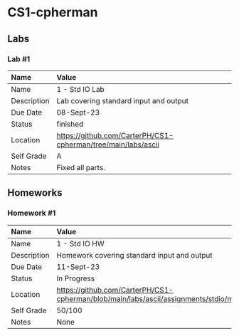 # CS1-cpherman

## Labs

### Lab #1

| Name | Value |
| :--- | :--- |
| Name | 1 - Std IO Lab |
| Description | Lab covering standard input and output |
| Due Date | 08-Sept-23 |
| Status | finished |
| Location | https://github.com/CarterPH/CS1-cpherman/tree/main/labs/ascii |
| Self Grade | A |
| Notes | Fixed all parts. |


## Homeworks

### Homework #1

| Name | Value |
| :--- | :--- |
| Name | 1 - Std IO HW |
| Description | Homework covering standard input and output |
| Due Date | 11-Sept-23 |
| Status | In Progress |
| Location | https://github.com/CarterPH/CS1-cpherman/blob/main/labs/ascii/assignments/stdio/main.cpp |
| Self Grade | 50/100 |
| Notes | None |
